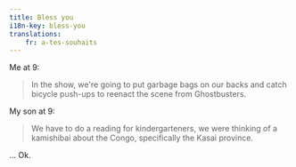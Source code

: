 ```yaml
---
title: Bless you
i18n-key: bless-you
translations:
    fr: a-tes-souhaits
---
```


Me at 9:

> In the show, we're going to put garbage bags on our backs and catch bicycle push-ups to reenact the scene from Ghostbusters.

My son at 9:

> We have to do a reading for kindergarteners, we were thinking of a kamishibai about the Congo, specifically the Kasai province.

… Ok.
